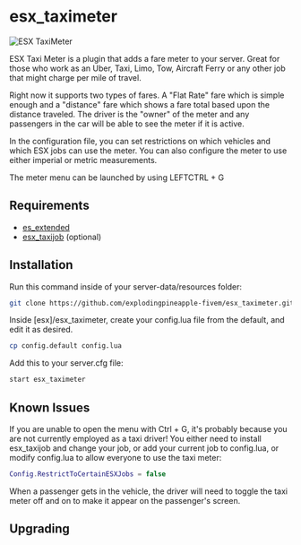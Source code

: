 # esx_taximeter

![ESX TaxiMeter](https://i.imgur.com/1Q2ralm.jpg "ESX TaxiMeter")

ESX Taxi Meter is a plugin that adds a fare meter to your server. Great for those who work as an Uber, Taxi, Limo, Tow, Aircraft Ferry or any other job that might charge per mile of travel.

Right now it supports two types of fares. A "Flat Rate" fare which is simple enough and a "distance" fare which shows a fare total based upon the distance traveled. The driver is the "owner" of the meter and any passengers in the car will be able to see the meter if it is active.

In the configuration file, you can set restrictions on which vehicles and which ESX jobs can use the meter. You can also configure the meter to use either imperial or metric measurements.

The meter menu can be launched by using LEFTCTRL + G

## Requirements

- [es_extended](https://github.com/ESX-Org/es_extended)
- [esx_taxijob](https://github.com/ESX-Org/esx_taxijob) (optional)

## Installation

Run this command inside of your server-data/resources folder:

``` sh
git clone https://github.com/explodingpineapple-fivem/esx_taximeter.git [esx]/esx_taximeter
```

Inside \[esx\]/esx_taximeter, create your config.lua file from the default, and edit it as desired.

``` sh
cp config.default config.lua
```

Add this to your server.cfg file:

``` sh
start esx_taximeter
```

## Known Issues

If you are unable to open the menu with Ctrl + G, it's probably because you are not currently employed as a taxi driver! You either need to install esx_taxijob and change your job, or add your current job to config.lua, or modify config.lua to allow everyone to use the taxi meter:

``` lua
Config.RestrictToCertainESXJobs = false
```

When a passenger gets in the vehicle, the driver will need to toggle the taxi meter off and on to make it appear on the passenger's screen.

## Upgrading
